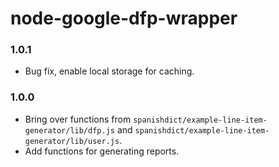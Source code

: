 # node-google-dfp-wrapper

### 1.0.1
- Bug fix, enable local storage for caching.

### 1.0.0
- Bring over functions from `spanishdict/example-line-item-generator/lib/dfp.js` and `spanishdict/example-line-item-generator/lib/user.js`.
- Add functions for generating reports.

